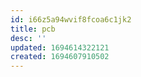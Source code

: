 ```yaml
---
id: i66z5a94wvif8fcoa6c1jk2
title: pcb
desc: ''
updated: 1694614322121
created: 1694607910502
---
```

 